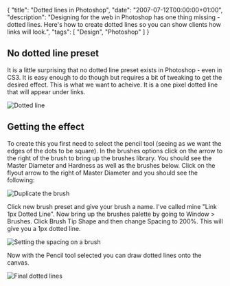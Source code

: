 {
  "title": "Dotted lines in Photoshop",
  "date": "2007-07-12T00:00:00+01:00",
  "description": "Designing for the web in Photoshop has one thing missing - dotted lines. Here's how to create dotted lines so you can show clients how links will look.",
  "tags": [
    "Design",
    "Photoshop"
  ]
}

## No dotted line preset

It is a little surprising that no dotted line preset exists in Photoshop - even in CS3. It is easy enough to do though but requires a bit of tweaking to get the desired effect. This is what we want to acheive. It is a one pixel dotted line that will appear under links.

![Dotted line][1] 

## Getting the effect

To create this you first need to select the pencil tool (seeing as we want the edges of the dots to be square). In the brushes options click on the arrow to the right of the brush to bring up the brushes library. You should see the Master Diameter and Hardness as well as the brushes below. Click on the flyout arrow to the right of Master Diameter and you should see the following: 

![Duplicate the brush][2] 

Click new brush preset and give your brush a name. I've called mine "Link 1px Dotted Line". Now bring up the brushes palette by going to Window > Brushes. Click Brush Tip Shape and then change Spacing to 200%. This will give you a 1px dotted line. 

![Setting the spacing on a brush][3] 

Now with the Pencil tool selected you can draw dotted lines onto the canvas. 

![Final dotted lines][4]

 [1]: /images/articles/dotted_line.png 
 [2]: /images/articles/duplicate_brush.png 
 [3]: /images/articles/set_brush_option.png 
 [4]: /images/articles/final_dotted_lines.png 
